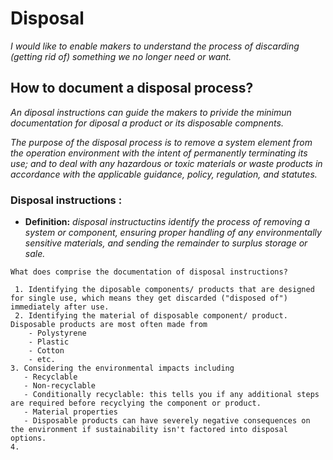 # **Disposal**

*I would like to enable makers to understand the process of discarding (getting rid of) something we no longer need or want.* 

## **How to document a disposal process?**

*An diposal instructions can guide the makers to privide the minimun documentation for diposal a product or its disposable compnents.*

*The purpose of the disposal process is to remove a system element from the operation environment with the intent of permanently terminating its use; and to deal with any hazardous or toxic materials or waste products in accordance with the applicable guidance, policy, regulation, and statutes.*

 ### **Disposal instructions :** 

  - **Definition:** *disposal instructuctins identify the process of removing a system or component, ensuring proper handling of any environmentally sensitive materials, and sending the remainder to surplus storage or sale.*


```
What does comprise the documentation of disposal instructions?

 1. Identifying the diposable components/ products that are designed for single use, which means they get discarded ("disposed of") immediately after use. 
 2. Identifying the material of disposable component/ product. Disposable products are most often made from
    - Polystyrene 
    - Plastic
    - Cotton
    - etc.
3. Considering the environmental impacts including
   - Recyclable
   - Non-recyclable
   - Conditionally recyclable: this tells you if any additional steps are required before recyclying the component or product.
   - Material properties 
   - Disposable products can have severely negative consequences on the environment if sustainability isn't factored into disposal options.
4. 

```
 

